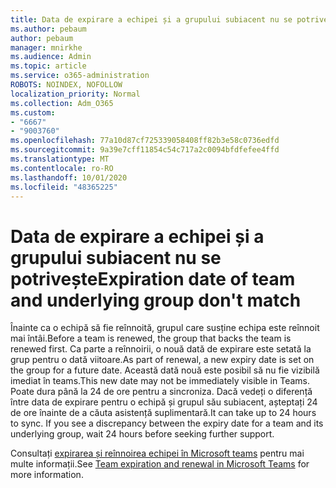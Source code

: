 ```yaml
---
title: Data de expirare a echipei și a grupului subiacent nu se potrivește
ms.author: pebaum
author: pebaum
manager: mnirkhe
ms.audience: Admin
ms.topic: article
ms.service: o365-administration
ROBOTS: NOINDEX, NOFOLLOW
localization_priority: Normal
ms.collection: Adm_O365
ms.custom:
- "6667"
- "9003760"
ms.openlocfilehash: 77a10d87cf725339058408ff82b3e58c0736edfd
ms.sourcegitcommit: 9a39e7cff11854c54c717a2c0094bfdfefee4ffd
ms.translationtype: MT
ms.contentlocale: ro-RO
ms.lasthandoff: 10/01/2020
ms.locfileid: "48365225"
---
```

# <a name="expiration-date-of-team-and-underlying-group-dont-match"></a><span data-ttu-id="fe2cf-102">Data de expirare a echipei și a grupului subiacent nu se potrivește</span><span class="sxs-lookup"><span data-stu-id="fe2cf-102">Expiration date of team and underlying group don't match</span></span>

<span data-ttu-id="fe2cf-103">Înainte ca o echipă să fie reînnoită, grupul care susține echipa este reînnoit mai întâi.</span><span class="sxs-lookup"><span data-stu-id="fe2cf-103">Before a team is renewed, the group that backs the team is renewed first.</span></span> <span data-ttu-id="fe2cf-104">Ca parte a reînnoirii, o nouă dată de expirare este setată la grup pentru o dată viitoare.</span><span class="sxs-lookup"><span data-stu-id="fe2cf-104">As part of renewal, a new expiry date is set on the group for a future date.</span></span> <span data-ttu-id="fe2cf-105">Această dată nouă este posibil să nu fie vizibilă imediat în teams.</span><span class="sxs-lookup"><span data-stu-id="fe2cf-105">This new date may not be immediately visible in Teams.</span></span> <span data-ttu-id="fe2cf-106">Poate dura până la 24 de ore pentru a sincroniza. Dacă vedeți o diferență între data de expirare pentru o echipă și grupul său subiacent, așteptați 24 de ore înainte de a căuta asistență suplimentară.</span><span class="sxs-lookup"><span data-stu-id="fe2cf-106">It can take up to 24 hours to sync. If you see a discrepancy between the expiry date for a team and its underlying group, wait 24 hours before seeking further support.</span></span>  

<span data-ttu-id="fe2cf-107">Consultați [expirarea și reînnoirea echipei în Microsoft teams](https://docs.microsoft.com/microsoftteams/team-expiration-renewal)  pentru mai multe informații.</span><span class="sxs-lookup"><span data-stu-id="fe2cf-107">See [Team expiration and renewal in Microsoft Teams](https://docs.microsoft.com/microsoftteams/team-expiration-renewal)  for more information.</span></span>
